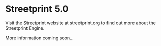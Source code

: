 Streetprint 5.0
===============

Visit the Streetprint website at streetprint.org to find out more about the Streetprint Engine.

More information coming soon...
